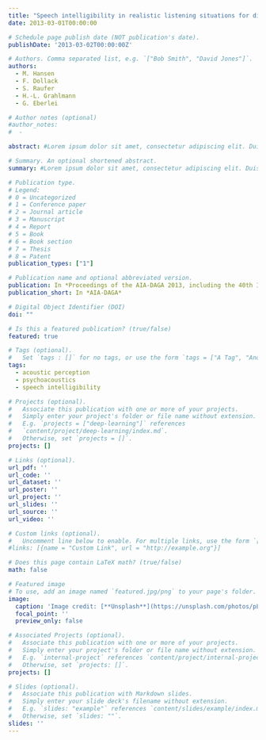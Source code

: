 ```yaml
---
title: "Speech intelligibility in realistic listening situations for different numbers, azimuths and movement of speech or noise maskers"
date: 2013-03-01T00:00:00

# Schedule page publish date (NOT publication's date).
publishDate: '2013-03-02T00:00:00Z'

# Authors. Comma separated list, e.g. `["Bob Smith", "David Jones"]`.
authors:
  - M. Hansen
  - F. Dollack
  - S. Raufer
  - H.-L. Grahlmann
  - G. Eberlei

# Author notes (optional)
#author_notes:
#  -

abstract: #Lorem ipsum dolor sit amet, consectetur adipiscing elit. Duis posuere tellus ac convallis placerat. Proin tincidunt magna sed ex sollicitudin condimentum. Sed ac faucibus dolor, scelerisque sollicitudin nisi. Cras purus urna, suscipit quis sapien eu, pulvinar tempor diam. Quisque risus orci, mollis id ante sit amet, gravida egestas nisl. Sed ac tempus magna. Proin in dui enim. Donec condimentum, sem id dapibus fringilla, tellus enim condimentum arcu, nec volutpat est felis vel metus. Vestibulum sit amet erat at nulla eleifend gravida.

# Summary. An optional shortened abstract.
summary: #Lorem ipsum dolor sit amet, consectetur adipiscing elit. Duis posuere tellus ac convallis placerat. Proin tincidunt magna sed ex sollicitudin condimentum.

# Publication type.
# Legend:
# 0 = Uncategorized
# 1 = Conference paper
# 2 = Journal article
# 3 = Manuscript
# 4 = Report
# 5 = Book
# 6 = Book section
# 7 = Thesis
# 8 = Patent
publication_types: ["1"]

# Publication name and optional abbreviated version.
publication: In *Proceedings of the AIA-DAGA 2013, including the 40th Italian (AIA) Annual Conference on Acoustics*.
publication_short: In *AIA-DAGA*

# Digital Object Identifier (DOI)
doi: ""

# Is this a featured publication? (true/false)
featured: true

# Tags (optional).
#   Set `tags : []` for no tags, or use the form `tags = ["A Tag", "Another Tag"]` for one or more tags.
tags:
  - acoustic perception
  - psychoacoustics
  - speech intelligibility

# Projects (optional).
#   Associate this publication with one or more of your projects.
#   Simply enter your project's folder or file name without extension.
#   E.g. `projects = ["deep-learning"]` references
#   `content/project/deep-learning/index.md`.
#   Otherwise, set `projects = []`.
projects: []

# Links (optional).
url_pdf: ''
url_code: ''
url_dataset: ''
url_poster: ''
url_project: ''
url_slides: ''
url_source: ''
url_video: ''

# Custom links (optional).
#   Uncomment line below to enable. For multiple links, use the form `[{...}, {...}, {...}]`.
#links: [{name = "Custom Link", url = "http://example.org"}]

# Does this page contain LaTeX math? (true/false)
math: false

# Featured image
# To use, add an image named `featured.jpg/png` to your page's folder.
image:
  caption: 'Image credit: [**Unsplash**](https://unsplash.com/photos/pLCdAaMFLTE)'
  focal_point: ''
  preview_only: false

# Associated Projects (optional).
#   Associate this publication with one or more of your projects.
#   Simply enter your project's folder or file name without extension.
#   E.g. `internal-project` references `content/project/internal-project/index.md`.
#   Otherwise, set `projects: []`.
projects: []

# Slides (optional).
#   Associate this publication with Markdown slides.
#   Simply enter your slide deck's filename without extension.
#   E.g. `slides: "example"` references `content/slides/example/index.md`.
#   Otherwise, set `slides: ""`.
slides: ''
---
```


